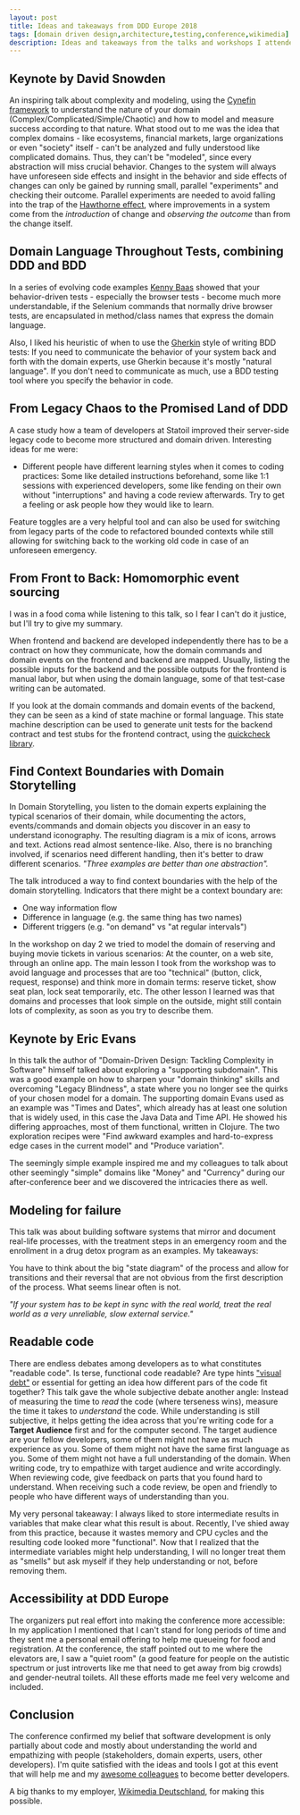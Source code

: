 ```yaml
---
layout: post
title: Ideas and takeaways from DDD Europe 2018
tags: [domain driven design,architecture,testing,conference,wikimedia]
description: Ideas and takeaways from the talks and workshops I attended at DDD Europe 2018
---
```


## Keynote by David Snowden
An inspiring talk about complexity and modeling, using the [Cynefin  framework](https://en.wikipedia.org/wiki/Cynefin_framework) to understand the nature of your domain (Complex/Complicated/Simple/Chaotic) and how to model and measure success according to that nature. What stood out to me was the idea that complex domains - like ecosystems, financial markets, large organizations or even "society" itself - can't be analyzed and fully understood like complicated domains. Thus, they can't be "modeled", since every abstraction will miss crucial behavior. Changes to the system will always have unforeseen side effects and insight in the behavior and side effects of changes can only be gained by running small, parallel "experiments" and checking their outcome. Parallel experiments are needed to avoid falling into the trap of the [Hawthorne effect](https://en.wikipedia.org/wiki/Hawthorne_effect), where improvements in a system come from the *introduction* of change and *observing the outcome* than from the change itself.

## Domain Language Throughout Tests, combining DDD and BDD
In a series of evolving code examples [Kenny Baas](https://mobile.twitter.com/kenny_baas) showed that your behavior-driven tests - especially the browser tests - become much more understandable, if the  Selenium commands that normally drive browser tests, are encapsulated in method/class names that express the domain language.

Also, I liked his heuristic of when to use the [Gherkin](https://github.com/cucumber/cucumber/wiki/Gherkin) style of writing BDD tests: If you need to communicate the behavior of your system back and forth with the domain experts, use Gherkin because it's mostly "natural language". If you don't need to communicate as much, use a BDD testing tool where you specify the behavior in code.

## From Legacy Chaos to the Promised Land of DDD
A case study how a team of developers at Statoil improved their server-side legacy code to become more structured and domain driven. Interesting ideas for me were:

- Different people have different learning styles when it comes to coding practices: Some like detailed instructions beforehand, some like 1:1 sessions with experienced developers, some like fending on their own without "interruptions" and having a code review afterwards. Try to get a feeling or ask people how they would like to learn.

Feature toggles are a very helpful tool and can also be used for switching from legacy parts of the code to refactored bounded contexts while still allowing for switching back to the working old code in case of an unforeseen emergency.

## From Front to Back: Homomorphic event sourcing
I was in a food coma while listening to this talk, so I fear I can't do it justice, but I'll try to give my summary.

When frontend and backend are developed independently there has to be a contract on how they communicate, how the domain commands and domain events on the frontend and backend are mapped. Usually, listing the possible inputs for the backend and the possible outputs for the frontend is manual labor, but when using the domain language, some of that test-case writing can be automated.

If you look at the domain commands and domain events of the backend, they can be seen as a kind of state machine or formal language. This state machine description can be used to generate unit tests for the backend contract and test stubs for the frontend contract, using the [quickcheck library](http://hypothesis.works/articles/quickcheck-in-every-language/).  

## Find Context Boundaries with Domain Storytelling
In Domain Storytelling, you listen to the domain experts explaining the typical scenarios of their domain, while documenting the actors, events/commands and domain objects you discover in an easy to understand iconography. The resulting diagram is a mix of icons, arrows and text. Actions read almost sentence-like. Also, there is no branching involved, if scenarios need different handling, then it's better to draw different scenarios. *"Three examples are better than one abstraction".*

The talk introduced a way to find context boundaries with the help of the domain storytelling. Indicators that there might be a context boundary are:

- One way information flow
- Difference in language (e.g. the same thing has two names)
- Different triggers (e.g. "on demand" vs "at regular intervals")

In the workshop on day 2 we tried to model the domain of reserving and buying movie tickets in various scenarios: At the counter, on a web site, through an online app. The main lesson I took from the workshop was to avoid language and processes that are too "technical" (button, click, request, response) and think more in domain terms: reserve ticket, show seat plan, lock seat temporarily, etc. The other lesson I learned was that domains and processes that look simple on the outside, might still contain lots of complexity, as soon as you try to describe them.

## Keynote by Eric Evans
In this talk the author of "Domain-Driven Design: Tackling Complexity in Software" himself talked about exploring a "supporting subdomain". This was a good example on how to sharpen your "domain thinking" skills and overcoming "Legacy Blindness", a state where you no longer see the quirks of your chosen model for a domain. The supporting domain Evans used as an example was "Times and Dates", which already has at least one solution that is widely used, in this case the Java Data and Time API. He showed his differing approaches, most of them functional, written in Clojure. The two exploration recipes were "Find awkward examples and hard-to-express edge cases in the current model" and "Produce variation".

The seemingly simple example inspired me and my colleagues to talk about other seemingly "simple" domains like "Money" and "Currency" during our after-conference beer and we discovered the intricacies there as well.

## Modeling for failure
This talk was about building software systems that mirror and document real-life processes, with the treatment steps in an emergency room and the enrollment in a drug detox program as an examples. My takeaways:

You have to think about the big "state diagram" of the process and allow for transitions and their reversal that are not obvious from the first description of the process. What seems linear often is not.

*"If your system has to be kept in sync with the real world, treat the real world as a very unreliable, slow external service."*

## Readable code
There are endless debates among developers as to what constitutes "readable code". Is terse, functional code readable? Are type hints ["visual debt"](https://laracasts.com/series/php-bits/episodes/1) or essential for getting an idea how different pars of the code fit together? This talk gave the whole subjective debate another angle: Instead of measuring the time to *read* the code (where terseness wins), measure the time it takes to *understand* the code. While understanding is still subjective, it helps getting the idea across that you're writing code for a **Target Audience** first and for the computer second. The target audience are your fellow developers, some of them might not have as much experience as you. Some of them might not have the same first language as you. Some of them might not have a full understanding of the domain. When writing code, try to empathize with target audience and write accordingly. When reviewing code, give feedback on parts that you found hard to understand. When receiving such a code review, be open and friendly to people who have different ways of understanding than you.

My very personal takeaway: I always liked to store intermediate results in variables that make clear what this result is about. Recently, I've shied away from this practice, because it wastes memory and CPU cycles and the resulting code looked more "functional". Now that I realized that the intermediate variables might help understanding, I will no longer treat them as "smells" but ask myself if they help understanding or not, before removing them.

## Accessibility at DDD Europe
The organizers put real effort into making the conference more accessible: In my application I mentioned that I can't stand for long periods of time and they sent me a personal email offering to help me queueing for food and registration. At the conference, the staff pointed out to me where the elevators are, I saw a "quiet room" (a good feature for people on the autistic spectrum or just introverts like me that need to get away from big crowds) and gender-neutral toilets. All these efforts made me feel very welcome and included.

## Conclusion
The conference confirmed my belief that software development is only partially about code and mostly about understanding the world and empathizing with people (stakeholders, domain experts, users, other developers). I'm quite satisfied with the ideas and tools I got at this event that will help me and my [awesome colleagues](https://software.wikimedia.de/department) to become better developers.

A big thanks to my employer, [Wikimedia Deutschland](https://wikimedia.de/), for making this possible.
